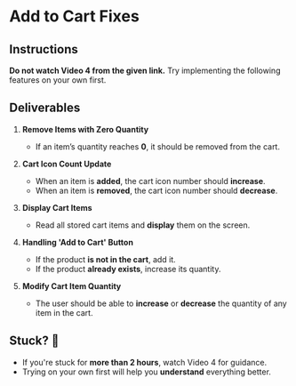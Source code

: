 # Add to Cart Fixes

## Instructions
**Do not watch Video 4 from the given link.** Try implementing the following features on your own first.

## Deliverables

1. **Remove Items with Zero Quantity**
   - If an item’s quantity reaches **0**, it should be removed from the cart.

2. **Cart Icon Count Update**
   - When an item is **added**, the cart icon number should **increase**.
   - When an item is **removed**, the cart icon number should **decrease**.

3. **Display Cart Items**
   - Read all stored cart items and **display** them on the screen.

4. **Handling 'Add to Cart' Button**
   - If the product **is not in the cart**, add it.
   - If the product **already exists**, increase its quantity.

5. **Modify Cart Item Quantity**
   - The user should be able to **increase** or **decrease** the quantity of any item in the cart.

## Stuck? 🤔
- If you're stuck for **more than 2 hours**, watch Video 4 for guidance.
- Trying on your own first will help you **understand** everything better.
